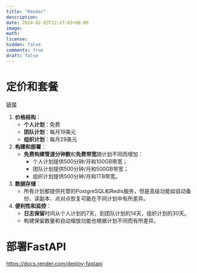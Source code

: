 ```yaml
---
title: "Render"
description: 
date: 2024-02-03T12:27:03+08:00
image: 
math: 
license: 
hidden: false
comments: true
draft: false
---
```




# 定价和套餐

[链接](https://render.com/pricing)

1. **价格结构**：
   - **个人计划**：免费
   - **团队计划**：每月19美元
   - **组织计划**：每月29美元
2. **构建和部署**：
   - **免费构建管道分钟数**和**免费带宽**随计划不同而增加：
     - 个人计划提供500分钟/月和100GB带宽；
     - 团队计划提供500分钟/月和500GB带宽；
     - 组织计划提供500分钟/月和1TB带宽。
3. **数据存储**：
   - 所有计划都提供托管的PostgreSQL和Redis服务，但是高级功能如自动备份、读副本、点对点恢复可能在不同计划中有所差异。
4. **便利性和监控**：
   - **日志保留**时间从个人计划的7天，到团队计划的14天，组织计划的30天。
   - 构建保留数量和自动缩放功能也根据计划不同而有所差异。



# 部署FastAPI

https://docs.render.com/deploy-fastapi


